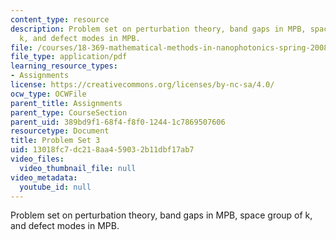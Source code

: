 ```yaml
---
content_type: resource
description: Problem set on perturbation theory, band gaps in MPB, space group of
  k, and defect modes in MPB.
file: /courses/18-369-mathematical-methods-in-nanophotonics-spring-2008/13018fc7dc218aa459032b11dbf17ab7_pset3.pdf
file_type: application/pdf
learning_resource_types:
- Assignments
license: https://creativecommons.org/licenses/by-nc-sa/4.0/
ocw_type: OCWFile
parent_title: Assignments
parent_type: CourseSection
parent_uid: 389bd9f1-68f4-f8f0-1244-1c7869507606
resourcetype: Document
title: Problem Set 3
uid: 13018fc7-dc21-8aa4-5903-2b11dbf17ab7
video_files:
  video_thumbnail_file: null
video_metadata:
  youtube_id: null
---
```

Problem set on perturbation theory, band gaps in MPB, space group of k, and defect modes in MPB.